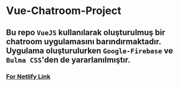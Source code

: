 # Vue-Chatroom-Project

## Bu repo `VueJS` kullanılarak oluşturulmuş bir chatroom uygulamasını barındırmaktadır. Uygulama oluşturulurken `Google-Firebase` ve `Bulma CSS`'den de yararlanılmıştır.

### [For Netlify Link](https://vermillion-heliotrope-9456e6.netlify.app/)
